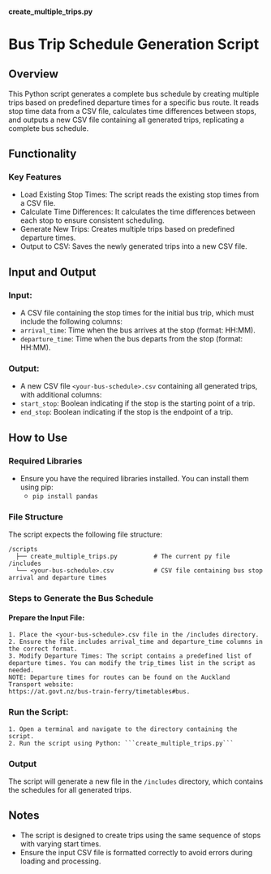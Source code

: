 #### create_multiple_trips.py
# Bus Trip Schedule Generation Script
## Overview
This Python script generates a complete bus schedule by creating multiple trips based on predefined departure times for a specific bus route. It reads stop time data from a CSV file, calculates time differences between stops, and outputs a new CSV file containing all generated trips, replicating a complete bus schedule.

## Functionality
### Key Features
* Load Existing Stop Times: The script reads the existing stop times from a CSV file.
* Calculate Time Differences: It calculates the time differences between each stop to ensure consistent scheduling.
* Generate New Trips: Creates multiple trips based on predefined departure times.
* Output to CSV: Saves the newly generated trips into a new CSV file.

## Input and Output
### Input:
* A CSV file containing the stop times for the initial bus trip, which must include the following columns:
* ```arrival_time```: Time when the bus arrives at the stop (format: HH:MM).
* ```departure_time```: Time when the bus departs from the stop (format: HH:MM).

### Output:
* A new CSV file ```<your-bus-schedule>.csv``` containing all generated trips, with additional columns:
* ```start_stop```: Boolean indicating if the stop is the starting point of a trip.
* ```end_stop```: Boolean indicating if the stop is the endpoint of a trip.

## How to Use
### Required Libraries
* Ensure you have the required libraries installed. You can install them using pip:
   *  ```pip install pandas```

### File Structure
The script expects the following file structure:

```
/scripts
  ├── create_multiple_trips.py          # The current py file
/includes
  └── <your-bus-schedule>.csv           # CSV file containing bus stop arrival and departure times

```

### Steps to Generate the Bus Schedule
#### Prepare the Input File:

    1. Place the <your-bus-schedule>.csv file in the /includes directory.
    2. Ensure the file includes arrival_time and departure_time columns in the correct format.
    3. Modify Departure Times: The script contains a predefined list of departure times. You can modify the trip_times list in the script as needed. 
    NOTE: Departure times for routes can be found on the Auckland Transport website: 
    https://at.govt.nz/bus-train-ferry/timetables#bus.

### Run the Script:
    1. Open a terminal and navigate to the directory containing the script.
    2. Run the script using Python: ```create_multiple_trips.py```

### Output
The script will generate a new file in the ```/includes``` directory, which contains the schedules for all generated trips.

## Notes
* The script is designed to create trips using the same sequence of stops with varying start times.
* Ensure the input CSV file is formatted correctly to avoid errors during loading and processing.